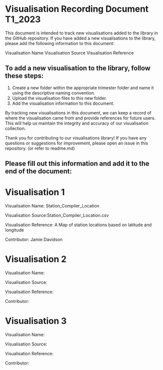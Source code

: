 # Visualisation Recording Document T1_2023

This document is intended to track new visualisations added to the library in the GitHub repository. If you have added a new visualisations to the library, please add the following information to this document:

Visualisation Name
Visualisation Source
Visualisation Reference

## To add a new visualisation to the library, follow these steps:

1. Create a new folder within the appropriate trimester folder and name it using the descriptive naming convention.
2. Upload the visualisation files to this new folder.
3. Add the visualisation information to this document.

By tracking new visualisations in this document, we can keep a record of where the visualisation came from and provide references for future users. This will help us maintain the integrity and accuracy of our visualisation collection.

Thank you for contributing to our visualisations library! If you have any questions or suggestions for improvement, please open an issue in this repository. (or refer to readme.md)

## Please fill out this information and add it to the end of the document:

# Visualisation 1

Visualisation Name: Station_Compiler_Location

Visualisation Source:Station_Compiler_Location.csv

Visualisation Reference: A Map of station locations based on latitude and longitude

Contributor: Jamie Davidson

# Visualisation 2

Visualisation Name:

Visualisation Source:

Visualisation Reference:

Contributor:

# Visualisation 3

Visualisation Name:

Visualisation Source:

Visualisation Reference:

Contributor:
